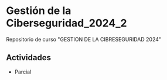 # Gestión de la Ciberseguridad_2024_2

Repositorio de curso "GESTION DE LA CIBRESEGURIDAD 2024"

## Actividades

- Parcial


